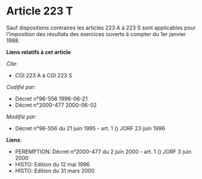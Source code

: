 # Article 223 T

Sauf dispositions contraires les articles 223 A à 223 S sont applicables pour l'imposition des résultats des exercices
ouverts à compter du 1er janvier 1988.

**Liens relatifs à cet article**

_Cite_:

  - CGI 223 A à CGI 223 S

_Codifié par_:

  - Décret n°96-556 1996-06-21
  - Décret n°2000-477 2000-06-02

_Modifié par_:

  - Décret n°96-556 du 21 juin 1995 - art. 1 () JORF 23 juin 1996

**Liens**:

  - PEREMPTION: Décret n°2000-477 du 2 juin 2000 - art. 1 () JORF 3 juin 2000
  - HISTO: Edition du 12 mai 1996
  - HISTO: Edition du 31 mars 2000
